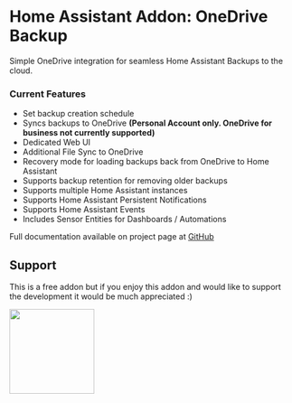 # Home Assistant Addon: OneDrive Backup

Simple OneDrive integration for seamless Home Assistant Backups to the cloud.


### Current Features
- Set backup creation schedule
- Syncs backups to OneDrive **(Personal Account only. OneDrive for business not currently supported)**
- Dedicated Web UI
- Additional File Sync to OneDrive
- Recovery mode for loading backups back from OneDrive to Home Assistant
- Supports backup retention for removing older backups
- Supports multiple Home Assistant instances
- Supports Home Assistant Persistent Notifications 
- Supports Home Assistant Events
- Includes Sensor Entities for Dashboards / Automations

Full documentation available on project page at [GitHub](https://github.com/lavinir/hassio-onedrive-backup)

## Support
This is a free addon but if you enjoy this addon and would like to support the development it would be much appreciated :)

[<img src ="https://raw.githubusercontent.com/lavinir/hassio-onedrive-backup/main/onedrive-backup/images/bmc.svg" width="150">](https://www.buymeacoffee.com/snirlavis)
